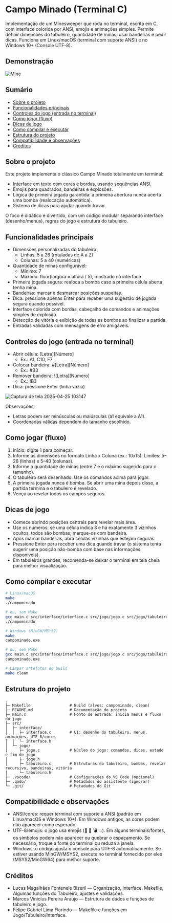 # Campo Minado (Terminal C)

Implementação de um Minesweeper que roda no terminal, escrita em C, com interface colorida por ANSI, emojis e animações simples. Permite definir dimensões do tabuleiro, quantidade de minas, usar bandeiras e pedir dicas. Funciona em Linux/macOS (terminal com suporte ANSI) e no Windows 10+ (Console UTF-8).


## Demonstração

![Mine](https://github.com/user-attachments/assets/d056ffa8-c19f-4b86-b8c3-e83c34327f05)


## Sumário
- [Sobre o projeto](#sobre-o-projeto)
- [Funcionalidades principais](#funcionalidades-principais)
- [Controles do jogo (entrada no terminal)](#controles-do-jogo-entrada-no-terminal)
- [Como jogar (fluxo)](#como-jogar-fluxo)
- [Dicas de jogo](#dicas-de-jogo)
- [Como compilar e executar](#como-compilar-e-executar)
- [Estrutura do projeto](#estrutura-do-projeto)
- [Compatibilidade e observações](#compatibilidade-e-observações)
- [Créditos](#créditos)


## Sobre o projeto
Este projeto implementa o clássico Campo Minado totalmente em terminal:
- Interface em texto com cores e bordas, usando sequências ANSI.
- Emojis para quadrados, bandeiras e explosões.
- Lógica de primeira jogada garantida: a primeira abertura nunca acerta uma bomba (realocação automática).
- Sistema de dicas para ajudar quando travar.

O foco é didático e divertido, com um código modular separando interface (desenho/menus), regras do jogo e estrutura do tabuleiro.


## Funcionalidades principais
- Dimensões personalizadas do tabuleiro:
  - Linhas: 5 a 26 (rotuladas de A a Z)
  - Colunas: 5 a 40 (numéricas)
- Quantidade de minas configurável:
  - Mínimo: 7
  - Máximo: floor(largura × altura / 5), mostrado na interface
- Primeira jogada segura: realoca a bomba caso a primeira célula aberta tenha mina.
- Bandeiras: marcar e desmarcar posições suspeitas.
- Dica: pressione apenas Enter para receber uma sugestão de jogada segura quando possível.
- Interface colorida com bordas, cabeçalho de comandos e animações simples de explosão.
- Detecção de vitória e exibição de todas as bombas ao finalizar a partida.
- Entradas validadas com mensagens de erro amigáveis.


## Controles do jogo (entrada no terminal)
- Abrir célula: [Letra][Número]
  - Ex.: A1, C10, F7
- Colocar bandeira: #[Letra][Número]
  - Ex.: #B3
- Remover bandeira: ![Letra][Número]
  - Ex.: !B3
- Dica: pressione Enter (linha vazia)

![Captura de tela 2025-04-25 103147](https://github.com/user-attachments/assets/4dedd519-36c3-401c-b501-e849c692b99d)

Observações:
- Letras podem ser minúsculas ou maiúsculas (a1 equivale a A1).
- Coordenadas válidas dependem do tamanho escolhido.


## Como jogar (fluxo)
1. Início: digite 1 para começar.
2. Informe as dimensões no formato Linha x Coluna (ex.: 10x15). Limites: 5–26 (linhas) e 5–40 (colunas).
3. Informe a quantidade de minas (entre 7 e o máximo sugerido para o tamanho).
4. O tabuleiro será desenhado. Use os comandos acima para jogar.
5. A primeira jogada nunca é bomba. Se abrir uma mina depois disso, a partida termina e o tabuleiro é revelado.
6. Vença ao revelar todos os campos seguros.


## Dicas de jogo
- Comece abrindo posições centrais para revelar mais área.
- Use os números: se uma célula indica 3 e há exatamente 3 vizinhos ocultos, todos são bombas; marque-os com bandeira.
- Após marcar bandeiras, abra células vizinhas que estejam seguras.
- Pressione Enter para receber uma dica quando travar (o sistema tenta sugerir uma posição não-bomba com base nas informações disponíveis).
- Em tabuleiros grandes, recomenda-se deixar o terminal em tela cheia para melhor visualização.


## Como compilar e executar
```bash
# Linux/macOS
make
./campominado

# ou, sem Make
gcc main.c src/interface/interface.c src/jogo/jogo.c src/jogo/tabuleiro.c -Isrc -lm -o campominado
./campominado

# Windows (MinGW/MSYS2)
make
campominado.exe

# ou, sem Make
gcc main.c src/interface/interface.c src/jogo/jogo.c src/jogo/tabuleiro.c -Isrc -lm -o campominado
campominado.exe

# Limpar artefatos de build
make clean
```


## Estrutura do projeto
```
.
├─ Makefile                 # Build (alvos: campominado, clean)
├─ README.md                # Documentação do projeto
├─ main.c                   # Ponto de entrada: inicia menus e fluxo do jogo
├─ src/
│  ├─ interface/
│  │  ├─ interface.c        # UI: desenho do tabuleiro, menus, animações, UTF-8/cores
│  │  └─ interface.h
│  └─ jogo/
│     ├─ jogo.c             # Núcleo do jogo: comandos, dicas, estado e fim de jogo
│     ├─ jogo.h
│     ├─ tabuleiro.c        # Estruturas do tabuleiro, bombas, revelar recursivo, bandeiras, vitória
│     └─ tabuleiro.h
├─ .vscode/                 # Configurações do VS Code (opcional)
├─ .qodo/                   # Metadados do assistente (ignorar)
└─ .git/                    # Metadados do Git
```


## Compatibilidade e observações
- ANSI/cores: requer terminal com suporte a ANSI (padrão em Linux/macOS e Windows 10+). Em Windows antigos, as cores podem não aparecer como esperado.
- UTF-8/emojis: o jogo usa emojis (🔲 🚩 💣 💥). Em alguns terminais/fontes, os símbolos podem não aparecer ou quebrar o espaçamento. Se necessário, troque a fonte do terminal ou reduza a janela.
- Windows: o código ajusta o console para UTF-8 automaticamente. Se estiver usando MinGW/MSYS2, execute no terminal fornecido por eles (MSYS2/MinGW64) para melhor suporte.


## Créditos
- Lucas Magalhães Fontenele Bizeril — Organização, Interface, Makefile, Algumas funções do Tabuleiro, ajustes e validações.
- Marcos Vinicius Pereira Araujo — Estrutura de dados e funções de tabuleiro e jogo.
- Felipe Gabriel Lima Florindo — Makefile e funções em Jogo/Tabuleiro/Interface.

